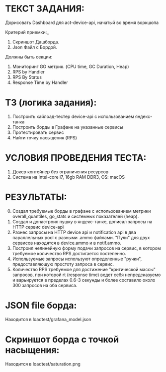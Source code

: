 # ТЕКСТ ЗАДАНИЯ:
<p>Дорисовать Dashboard для act-device-api, начатый во время воркшопа</p>
<p>Критерий приемки:_</p>

1. Скриншот Дашборда.
2. Json Файл с Бордой.

<p>Должны быть секции:</p>

1. Мониторинг GO метрик. (CPU time, GC Duration, Heap)
2. RPS by Handler
3. RPS By Status
4. Response Time by Handler
   

# ТЗ (логика задания):
1. Построить хайлоад-тестер device-api с использованием яндекс-танка
2. Построить борды в Графане на указанные сервисы
3. Протестировать сервис
4. Найти точку насыщения (RPS)
   

# УСЛОВИЯ ПРОВЕДЕНИЯ ТЕСТА:
1. Докер контейнер *без* ограничения ресурсов
2. Система на Intel-core i7, 16gb RAM DDR3, OS: macOS 


# РЕЗУЛЬТАТЫ:
0. Создал требуемые борды в графане с использованием метрики overall_quantiles, go_stats и системных показателей (heap).
1. Cоздал и донастроил пушку в яндекс-танке, дописал запросы на НТТР сервис device-api
2. Разнес запросы на HTTP device api и notification api в два параллельных pool с разными .ammo файлами. "Пули" для двух сервисов находятся в device.ammo и в notif.ammo.
3. Построил нелинейную форму подачи запросов на сервис, в котором требуемое количество RPS достигается постепенно.
4. Используемые запросы используют определенные "ручки", предоставляющую простоту запроса в сервис.
5. Количество RPS требуемое для достижение "критической массы" запросов, при которой rt (response time) ведет себя непредсказуемо и варьируется в пределах 0.6-3 секунды и более составило около 300 запросов на оба сервиса.
   

# JSON file борда:
<p>Находится в loadtest/grafana_model.json</p>

# Скриншот борда с точкой насыщения:
<p>Находится в loadtest/saturation.png</p>


